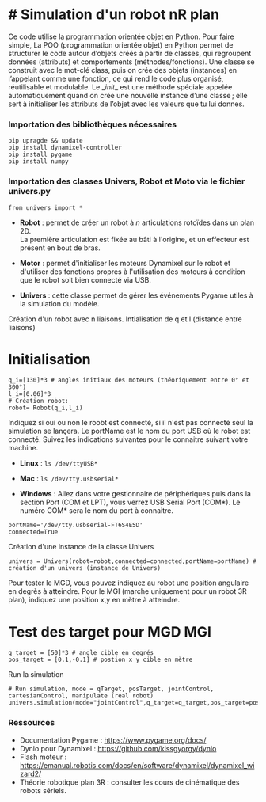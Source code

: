 # # Simulation d'un robot nR plan 

Ce code utilise la programmation orientée objet en Python. Pour faire simple, La POO (programmation orientée objet) en Python permet de structurer le code autour d’objets créés à partir de classes, qui regroupent données (attributs) et comportements (méthodes/fonctions). Une classe se construit avec le mot-clé class, puis on crée des objets (instances) en l’appelant comme une fonction, ce qui rend le code plus organisé, réutilisable et modulable. Le \__init__ est une méthode spéciale appelée automatiquement quand on crée une nouvelle instance d’une classe ; elle sert à initialiser les attributs de l’objet avec les valeurs que tu lui donnes.

### Importation des bibliothèques nécessaires 

```
pip upragde && update 
pip install dynamixel-controller 
pip install pygame 
pip install numpy 
```

### Importation des classes Univers, Robot et Moto via le fichier univers.py

```
from univers import *
```



- **Robot** : permet de créer un robot à *n* articulations rotoïdes dans un plan 2D.  
  La première articulation est fixée au bâti à l'origine, et un effecteur est présent en bout de bras.

- **Motor** : permet d'initialiser les moteurs Dynamixel sur le robot et d'utiliser des fonctions propres à l'utilisation des moteurs à condition que le robot soit bien connecté via USB.

- **Univers** : cette classe permet de gérer les événements Pygame utiles à la simulation du modèle.

Création d'un robot avec n liaisons. Intialisation de q et l (distance entre liaisons)


 # Initialisation
 ```
q_i=[130]*3 # angles initiaux des moteurs (théoriquement entre 0° et 300°)
l_i=[0.06]*3
# Création robot:
robot= Robot(q_i,l_i)
```

Indiquez si oui ou non le roobt est connecté, si il n'est pas connecté seul la simulation se lançera. Le portName est le nom du port USB où le robot est connecté. Suivez les indications suivantes pour le connaitre suivant votre machine.

- **Linux** : `ls /dev/ttyUSB*`  

- **Mac** : `ls /dev/tty.usbserial*` 

- **Windows** : Allez dans votre gestionnaire de périphériques puis dans la section Port (COM et LPT), vous verrez USB Serial Port (COM*). Le numéro COM* sera le nom du port à connaitre.


```
portName='/dev/tty.usbserial-FT6S4E5D'
connected=True 
```

Création d'une instance de la classe Univers

```
univers = Univers(robot=robot,connected=connected,portName=portName) # création d'un univers (instance de Univers)
```

Pour tester le MGD, vous pouvez indiquez au robot une position angulaire en degrès à atteindre. Pour le MGI (marche uniquement pour un robot 3R plan), indiquez une position x,y en mètre à atteindre.


# Test des target pour MGD MGI
```
q_target = [50]*3 # angle cible en degrés
pos_target = [0.1,-0.1] # postion x y cible en mètre
```

Run la simulation

```
# Run simulation, mode = qTarget, posTarget, jointControl, cartesianControl, manipulate (real robot)
univers.simulation(mode="jointControl",q_target=q_target,pos_target=pos_target)
```

### Ressources

- Documentation Pygame : https://www.pygame.org/docs/  
- Dynio pour Dynamixel : https://github.com/kissgyorgy/dynio  
- Flash moteur : https://emanual.robotis.com/docs/en/software/dynamixel/dynamixel_wizard2/
- Théorie robotique plan 3R : consulter les cours de cinématique des robots sériels.